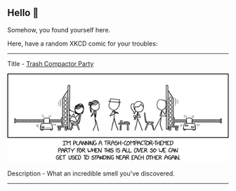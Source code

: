 ## Hello 👀

Somehow, you found yourself here.

Here, have a random XKCD comic for your troubles:

-----------------------------------

Title - [Trash Compactor Party](https://xkcd.com/2416)

![Trash Compactor Party](./random_comic.png)

Description - What an incredible smell you've discovered.

-----------------------------------